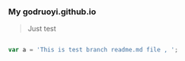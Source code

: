 ### My godruoyi.github.io


> Just test


```javascript

var a = 'This is test branch readme.md file , ';

```
